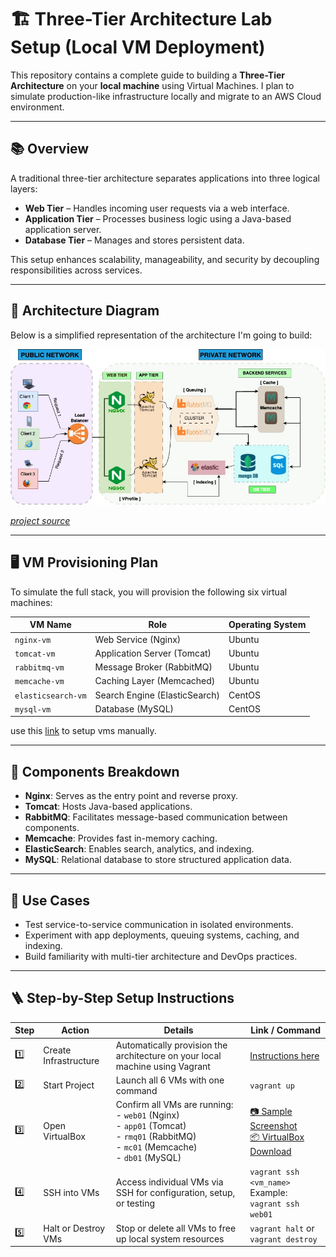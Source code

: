 # 🏗️ Three-Tier Architecture Lab Setup (Local VM Deployment)

This repository contains a complete guide to building a **Three-Tier Architecture** on your **local machine** using Virtual Machines. I plan to simulate production-like infrastructure locally and migrate to an  AWS Cloud environment.

---

## 📚 Overview

A traditional three-tier architecture separates applications into three logical layers:

- **Web Tier** – Handles incoming user requests via a web interface.
- **Application Tier** – Processes business logic using a Java-based application server.
- **Database Tier** – Manages and stores persistent data.

This setup enhances scalability, manageability, and security by decoupling responsibilities across services.

---

## 🧱 Architecture Diagram

Below is a simplified representation of the architecture I'm  going to build:

![diagram](/Images/Vprofile.jpg)

[*project source*](https://www.udemy.com/course/devopsprojects/?src=sac&kw=devops+projects&couponCode=24T7MT260525G3)

---

## 🖥️ VM Provisioning Plan

To simulate the full stack, you will provision the following six virtual machines:

| VM Name            | Role                              | Operating System |
|--------------------|-----------------------------------|------------------|
| `nginx-vm`         | Web Service (Nginx)               | Ubuntu           |
| `tomcat-vm`        | Application Server (Tomcat)       | Ubuntu           |
| `rabbitmq-vm`      | Message Broker (RabbitMQ)         | Ubuntu           |
| `memcache-vm`      | Caching Layer (Memcached)         | Ubuntu           |
| `elasticsearch-vm` | Search Engine (ElasticSearch)     | CentOS           |
| `mysql-vm`         | Database (MySQL)                  | CentOS           |


use this [link](https://github.com/KwesiLovesTech/Create-VM-manually-or-automatically-using-Vagrant-by-HashiCorp) to setup vms manually.

---

## 🔧 Components Breakdown

- **Nginx**: Serves as the entry point and reverse proxy.
- **Tomcat**: Hosts Java-based applications.
- **RabbitMQ**: Facilitates message-based communication between components.
- **Memcache**: Provides fast in-memory caching.
- **ElasticSearch**: Enables search, analytics, and indexing.
- **MySQL**: Relational database to store structured application data.

---

## 🚀 Use Cases

- Test service-to-service communication in isolated environments.
- Experiment with app deployments, queuing systems, caching, and indexing.
- Build familiarity with multi-tier architecture and DevOps practices.

---
## 🪜 Step-by-Step Setup Instructions

| Step | Action                  | Details                                                                                             | Link / Command                                                                 |
|------|-------------------------|-----------------------------------------------------------------------------------------------------|---------------------------------------------------------------------------------|
| 1️⃣   | Create Infrastructure   | Automatically provision the architecture on your local machine using Vagrant                       |  [ Instructions here](https://github.com/KwesiLovesTech/Vprofile-Project-Multi-Tier-Web-Application-Stack-Setup-Locally/tree/main/VM_provisioning) |
| 2️⃣   | Start Project           | Launch all 6 VMs with one command                                                                   | `vagrant up`                                                                   |
| 3️⃣   | Open VirtualBox         | Confirm all VMs are running:<br>- `web01` (Nginx)<br>- `app01` (Tomcat)<br>- `rmq01` (RabbitMQ)<br>- `mc01` (Memcache)<br>- `db01` (MySQL) | [📷 Sample Screenshot](/Images/VMs-are-running-in-VirtualBox.png)<br>[📦 VirtualBox Download](https://www.virtualbox.org/wiki/Downloads) |
| 4️⃣   | SSH into VMs            | Access individual VMs via SSH for configuration, setup, or testing                                 | `vagrant ssh <vm_name>`<br>Example: `vagrant ssh web01`                        |
| 5️⃣   | Halt or Destroy VMs     | Stop or delete all VMs to free up local system resources                                            | `vagrant halt` or `vagrant destroy`                                            |
